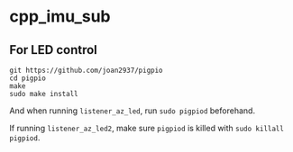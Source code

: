 # cpp_imu_sub

## For LED control

```
git https://github.com/joan2937/pigpio
cd pigpio
make
sudo make install
```

And when running `listener_az_led`, run `sudo pigpiod` beforehand.

If running `listener_az_led2`, make sure `pigpiod` is killed with `sudo killall pigpiod`.